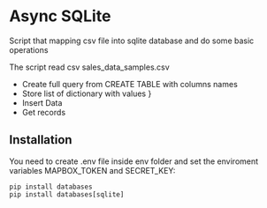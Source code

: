 # Async SQLite

Script that mapping csv file into sqlite database and do some basic operations

The script read csv sales_data_samples.csv 
- Create full query from CREATE TABLE with columns names
- Store list of dictionary with values }
- Insert Data 
- Get records

## Installation

You need to create .env file inside env folder and set the enviroment variables MAPBOX_TOKEN and SECRET_KEY:

```env
pip install databases
pip install databases[sqlite]
```

